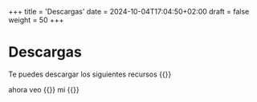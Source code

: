 +++
title = 'Descargas'
date = 2024-10-04T17:04:50+02:00
draft = false
weight = 50
+++


# Descargas
Te puedes descargar los siguientes recursos
{{<resources style="info" ord="asc" />}}

ahora veo {{<color color="red">}} mi {{</color>}}

